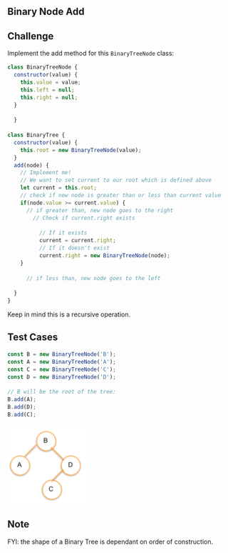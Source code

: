 Binary Node Add
---

## Challenge

Implement the add method for this `BinaryTreeNode` class:

```js
class BinaryTreeNode {
  constructor(value) {
    this.value = value;
    this.left = null;
    this.right = null;
  }

  }

class BinaryTree {
  constructor(value) {
    this.root = new BinaryTreeNode(value);
  }
  add(node) {
    // Implement me!
    // We want to set current to our root which is defined above
    let current = this.root;
    // check if new node is greater than or less than current value
    if(node.value >= current.value) {
      // if greater than, new node goes to the right
        // Check if current.right exists
        
          // If it exists
          current = current.right;
          // If it doesn't exist
          current.right = new BinaryTreeNode(node);
    }

      // if less than, new node goes to the left
        
  }
}


```

Keep in mind this is a recursive operation.

## Test Cases

```js
const B = new BinaryTreeNode('B');
const A = new BinaryTreeNode('A');
const C = new BinaryTreeNode('C');
const D = new BinaryTreeNode('D');

// B will be the root of the tree:
B.add(A);
B.add(D);
B.add(C);
```

![BinaryTreeNode add](binary-node-add.png)

## Note

FYI: the shape of a Binary Tree is dependant on order of construction.

